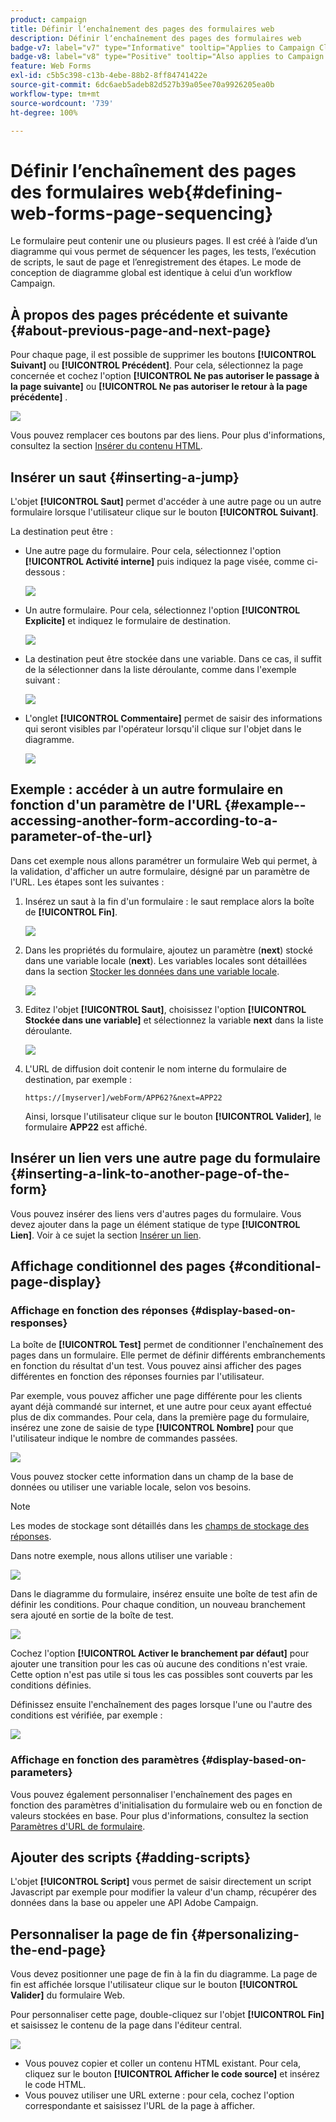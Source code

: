 ```yaml
---
product: campaign
title: Définir lʼenchaînement des pages des formulaires web
description: Définir lʼenchaînement des pages des formulaires web
badge-v7: label="v7" type="Informative" tooltip="Applies to Campaign Classic v7"
badge-v8: label="v8" type="Positive" tooltip="Also applies to Campaign v8"
feature: Web Forms
exl-id: c5b5c398-c13b-4ebe-88b2-8ff84741422e
source-git-commit: 6dc6aeb5adeb82d527b39a05ee70a9926205ea0b
workflow-type: tm+mt
source-wordcount: '739'
ht-degree: 100%

---
```


# Définir lʼenchaînement des pages des formulaires web{#defining-web-forms-page-sequencing}



Le formulaire peut contenir une ou plusieurs pages. Il est créé à l’aide d’un diagramme qui vous permet de séquencer les pages, les tests, l’exécution de scripts, le saut de page et l’enregistrement des étapes. Le mode de conception de diagramme global est identique à celui d’un workflow Campaign.

## À propos des pages précédente et suivante {#about-previous-page-and-next-page}

Pour chaque page, il est possible de supprimer les boutons **[!UICONTROL Suivant]** ou **[!UICONTROL Précédent]**. Pour cela, sélectionnez la page concernée et cochez l&#39;option **[!UICONTROL Ne pas autoriser le passage à la page suivante]** ou **[!UICONTROL Ne pas autoriser le retour à la page précédente]** .

![](assets/s_ncs_admin_survey_no_next_page.png)

Vous pouvez remplacer ces boutons par des liens. Pour plus d&#39;informations, consultez la section [Insérer du contenu HTML](static-elements-in-a-web-form.md#inserting-html-content).

## Insérer un saut {#inserting-a-jump}

L&#39;objet **[!UICONTROL Saut]** permet d&#39;accéder à une autre page ou un autre formulaire lorsque l&#39;utilisateur clique sur le bouton **[!UICONTROL Suivant]**.

La destination peut être :

* Une autre page du formulaire. Pour cela, sélectionnez l&#39;option **[!UICONTROL Activité interne]** puis indiquez la page visée, comme ci-dessous :

   ![](assets/s_ncs_admin_jump_param1.png)

* Un autre formulaire. Pour cela, sélectionnez l&#39;option **[!UICONTROL Explicite]** et indiquez le formulaire de destination.

   ![](assets/s_ncs_admin_jump_param2.png)

* La destination peut être stockée dans une variable. Dans ce cas, il suffit de la sélectionner dans la liste déroulante, comme dans l&#39;exemple suivant :

   ![](assets/s_ncs_admin_jump_param3.png)

* L&#39;onglet **[!UICONTROL Commentaire]** permet de saisir des informations qui seront visibles par l&#39;opérateur lorsqu&#39;il clique sur l&#39;objet dans le diagramme.

   ![](assets/s_ncs_admin_survey_jump_comment.png)

## Exemple : accéder à un autre formulaire en fonction d&#39;un paramètre de l&#39;URL {#example--accessing-another-form-according-to-a-parameter-of-the-url}

Dans cet exemple nous allons paramétrer un formulaire Web qui permet, à la validation, d&#39;afficher un autre formulaire, désigné par un paramètre de l&#39;URL. Les étapes sont les suivantes :

1. Insérez un saut à la fin d&#39;un formulaire : le saut remplace alors la boîte de **[!UICONTROL Fin]**.

   ![](assets/s_ncs_admin_survey_jump_sample1.png)

1. Dans les propriétés du formulaire, ajoutez un paramètre (**next**) stocké dans une variable locale (**next**). Les variables locales sont détaillées dans la section [Stocker les données dans une variable locale](web-forms-answers.md#storing-data-in-a-local-variable).

   ![](assets/s_ncs_admin_survey_jump_sample2.png)

1. Editez l&#39;objet **[!UICONTROL Saut]**, choisissez l&#39;option **[!UICONTROL Stockée dans une variable]** et sélectionnez la variable **next** dans la liste déroulante.

   ![](assets/s_ncs_admin_survey_jump_sample3.png)

1. L&#39;URL de diffusion doit contenir le nom interne du formulaire de destination, par exemple :

   ```
   https://[myserver]/webForm/APP62?&next=APP22
   ```

   Ainsi, lorsque l&#39;utilisateur clique sur le bouton **[!UICONTROL Valider]**, le formulaire **APP22** est affiché.

## Insérer un lien vers une autre page du formulaire {#inserting-a-link-to-another-page-of-the-form}

Vous pouvez insérer des liens vers d&#39;autres pages du formulaire. Vous devez ajouter dans la page un élément statique de type **[!UICONTROL Lien]**. Voir à ce sujet la section [Insérer un lien](static-elements-in-a-web-form.md#inserting-a-link).

## Affichage conditionnel des pages {#conditional-page-display}

### Affichage en fonction des réponses {#display-based-on-responses}

La boîte de **[!UICONTROL Test]** permet de conditionner l&#39;enchaînement des pages dans un formulaire. Elle permet de définir différents embranchements en fonction du résultat d&#39;un test. Vous pouvez ainsi afficher des pages différentes en fonction des réponses fournies par l&#39;utilisateur.

Par exemple, vous pouvez afficher une page différente pour les clients ayant déjà commandé sur internet, et une autre pour ceux ayant effectué plus de dix commandes. Pour cela, dans la première page du formulaire, insérez une zone de saisie de type **[!UICONTROL Nombre]** pour que l&#39;utilisateur indique le nombre de commandes passées.

![](assets/s_ncs_admin_survey_test_ex0.png)

Vous pouvez stocker cette information dans un champ de la base de données ou utiliser une variable locale, selon vos besoins.

>[!NOTE]
>
>Les modes de stockage sont détaillés dans les [champs de stockage des réponses](web-forms-answers.md#response-storage-fields).

Dans notre exemple, nous allons utiliser une variable :

![](assets/s_ncs_admin_survey_test_ex1.png)

Dans le diagramme du formulaire, insérez ensuite une boîte de test afin de définir les conditions. Pour chaque condition, un nouveau branchement sera ajouté en sortie de la boîte de test.

![](assets/s_ncs_admin_survey_test_ex2.png)

Cochez l&#39;option **[!UICONTROL Activer le branchement par défaut]** pour ajouter une transition pour les cas où aucune des conditions n&#39;est vraie. Cette option n&#39;est pas utile si tous les cas possibles sont couverts par les conditions définies.

Définissez ensuite l&#39;enchaînement des pages lorsque l&#39;une ou l&#39;autre des conditions est vérifiée, par exemple :

![](assets/s_ncs_admin_survey_test_ex3.png)

### Affichage en fonction des paramètres {#display-based-on-parameters}

Vous pouvez également personnaliser l&#39;enchaînement des pages en fonction des paramètres d&#39;initialisation du formulaire web ou en fonction de valeurs stockées en base. Pour plus d&#39;informations, consultez la section [Paramètres d&#39;URL de formulaire](defining-web-forms-properties.md#form-url-parameters).

## Ajouter des scripts {#adding-scripts}

L&#39;objet **[!UICONTROL Script]** vous permet de saisir directement un script Javascript par exemple pour modifier la valeur d&#39;un champ, récupérer des données dans la base ou appeler une API Adobe Campaign.

## Personnaliser la page de fin {#personalizing-the-end-page}

Vous devez positionner une page de fin à la fin du diagramme. La page de fin est affichée lorsque l&#39;utilisateur clique sur le bouton **[!UICONTROL Valider]** du formulaire Web.

Pour personnaliser cette page, double-cliquez sur l&#39;objet **[!UICONTROL Fin]** et saisissez le contenu de la page dans l&#39;éditeur central.

![](assets/s_ncs_admin_survey_end_page_edit.png)

* Vous pouvez copier et coller un contenu HTML existant. Pour cela, cliquez sur le bouton **[!UICONTROL Afficher le code source]** et insérez le code HTML.
* Vous pouvez utiliser une URL externe : pour cela, cochez l&#39;option correspondante et saisissez l&#39;URL de la page à afficher.
